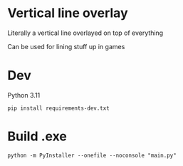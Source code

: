 # Vertical line overlay
Literally a vertical line overlayed on top of everything

Can be used for lining stuff up in games

# Dev
Python 3.11

`pip install requirements-dev.txt`

# Build .exe
`python -m PyInstaller --onefile --noconsole "main.py"`
